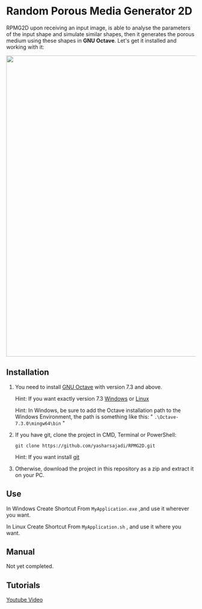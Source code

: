 # Random Porous Media Generator 2D
RPMG2D upon receiving an input image, is able to analyse the parameters of the input shape and simulate similar shapes, then it generates the porous medium using these shapes in **GNU Octave**.
Let's get it installed and working with it:

<p align="center">
  <img src="https://github.com/yasharsajadi/RPMG2D/blob/master/A%20Sample.png" width="800">
</p>


## Installation
1. You need to install [GNU Octave](https://octave.org/download) with version 7.3 and above.
	
	Hint: If you want exactly version 7.3 [Windows](https://ftp.gnu.org/gnu/octave/windows/) or [Linux](https://ftp.gnu.org/gnu/octave/)
	
	Hint: In Windows, be sure to add the Octave installation path to the Windows Environment, the path is something like this:
	" `.\Octave-7.3.0\mingw64\bin` "
2. If you have git, clone the project in CMD, Terminal or PowerShell:
	
	```
	git clone https://github.com/yasharsajadi/RPMG2D.git
	```
	Hint: If you want install [git](https://git-scm.com/downloads)
3. Otherwise, download the project in this repository as a zip and extract it on your PC.

## Use
In Windows
Create Shortcut From `MyApplication.exe` ,and use it wherever you want.

In Linux
Create Shortcut From `MyApplication.sh` , and use it where you want.

## Manual
Not yet completed.

## Tutorials
[Youtube Video](https://www.youtube.com/watch?v=xuQmXj7S-BA&feature=youtu.be)


